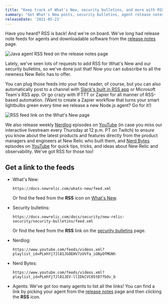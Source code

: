 ```yaml
---
title: "Keep track of What's New, security bulletins, and more with RSS!"
summary: "Get What's New posts, security bulletins, agent release notes, and Nerdlog and Nerd Bytes videos with RSS."
releaseDate: '2021-05-21'
---
```


Have you heard? RSS is back! And we're on board. We've long had release note feeds for agents and downloadable software from the [release notes](https://docs.newrelic.com/docs/release-notes/) page.

![Java agent RSS feed on the release notes page](/images/agent-rss-feed.webp 'Each agent has an RSS feed at the top of the release notes page')

Lately, we've seen lots of requests to add RSS for What's New and our security bulletins, so we've done just that! Now you can subscribe to all the newness New Relic has to offer.

You can plug those feeds into your feed reader, of course, but you can also automatically post to a channel with [Slack's built in RSS app](https://slack.com/help/articles/218688467-Add-RSS-feeds-to-Slack) or Microsoft Team's RSS app. Or go crazy with IFTTT or Zapier for all manner of RSS-based automation. (Want to create a Zapier workflow that turns your smart lightbulbs green every time we release a new Node.js agent? Go for it!)

![RSS feed link on the What's New page](/images/whats-new-rss.webp "RSS feed is at the top of What's New")

We also release weekly [Nerdlog](https://developer.newrelic.com/nerdlog/) episodes on [YouTube](https://www.youtube.com/watch?v=Opq3a22xnFw&list=PLmhYj7Jl81JGOEHV7zUVfa_iGNyOfMGNh) (in case you miss our interactive livestream every Thursday at 12 p.m. PT on Twitch) to ensure you know about the latest products and features directly from the product managers and engineers at New Relic who built them, and [Nerd Bytes](https://developer.newrelic.com/nerd-bytes/) episodes on [YouTube](https://www.youtube.com/playlist?list=PLmhYj7Jl81JEV-llIDkCVC05tD7fbOv_b) for quick tips, tricks, and ideas about New Relic and observability. We've got RSS for those too!

## Get a link to the feeds

- What's New:
  ```
  https://docs.newrelic.com/whats-new/feed.xml
  ```
  Or find the feed from the **RSS** icon on [What's New](https://docs.newrelic.com/whats-new/).
- Security bulletins:
  ```
  https://docs.newrelic.com/docs/security/new-relic-security/security-bulletins/feed.xml
  ```
  Or find the feed from the **RSS** link on the [security bulletins](https://docs.newrelic.com/docs/security/security-privacy/information-security/security-bulletins/) page.
- Nerdlog:

  ```
  https://www.youtube.com/feeds/videos.xml?playlist_id=PLmhYj7Jl81JGOEHV7zUVfa_iGNyOfMGNh
  ```

- Nerd Bytes:
  ```
  https://www.youtube.com/feeds/videos.xml?playlist_id=PLmhYj7Jl81JEV-llIDkCVC05tD7fbOv_b
  ```
- Agents:
  We've got too many agents to list all the links! You can find a link by picking your agent from the [release notes](https://docs.newrelic.com/docs/release-notes/) page and then clicking the **RSS** icon.
